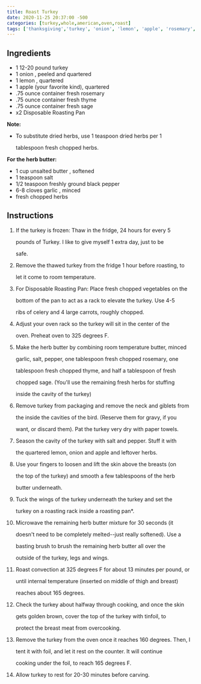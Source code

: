 ```yaml
---
title: Roast Turkey
date: 2020-11-25 20:37:00 -500
categories: [turkey,whole,american,oven,roast]
tags: ['thanksgiving','turkey', 'onion', 'lemon', 'apple', 'rosemary', 'thyme', 'sage', 'butter', 'salt', 'black pepper', 'garlic', 'celery', 'carrots', 'thaw', 'roasting', 'elevate', 'preheat', 'combine', 'remove', 'season', 'stuff', 'loosen', 'tuck', 'microwave', 'brush', 'roast', 'check', 'cover', 'tent', 'rest', 'carving','thanksgiving']
---
```


## Ingredients

-   1 12-20 pound turkey
-   1 onion , peeled and quartered
-   1 lemon , quartered
-   1 apple (your favorite kind), quartered
-   .75 ounce container fresh rosemary
-   .75 ounce container fresh thyme
-   .75 ounce container fresh sage
-   x2 Disposable Roasting Pan


**Note:**

-   To substitute dried herbs, use 1 teaspoon dried herbs per 1

    tablespoon fresh chopped herbs.


**For the herb butter:**

-   1 cup unsalted butter , softened
-   1 teaspoon salt
-   1/2 teaspoon freshly ground black pepper
-   6-8 cloves garlic , minced
-   fresh chopped herbs


## Instructions

1.  If the turkey is frozen: Thaw in the fridge, 24 hours for every 5

    pounds of Turkey. I like to give myself 1 extra day, just to be

    safe.

2.  Remove the thawed turkey from the fridge 1 hour before roasting, to

    let it come to room temperature.

3.  For Disposable Roasting Pan: Place fresh chopped vegetables on the

    bottom of the pan to act as a rack to elevate the turkey. Use 4-5

    ribs of celery and 4 large carrots, roughly chopped.

4.  Adjust your oven rack so the turkey will sit in the center of the

    oven. Preheat oven to 325 degrees F.

5.  Make the herb butter by combining room temperature butter, minced

    garlic, salt, pepper, one tablespoon fresh chopped rosemary, one

    tablespoon fresh chopped thyme, and half a tablespoon of fresh

    chopped sage. (You'll use the remaining fresh herbs for stuffing

    inside the cavity of the turkey)

6.  Remove turkey from packaging and remove the neck and giblets from

    the inside the cavities of the bird. (Reserve them for gravy, if you

    want, or discard them). Pat the turkey very dry with paper towels.

7.  Season the cavity of the turkey with salt and pepper. Stuff it with

    the quartered lemon, onion and apple and leftover herbs.

8.  Use your fingers to loosen and lift the skin above the breasts (on

    the top of the turkey) and smooth a few tablespoons of the herb

    butter underneath.

9.  Tuck the wings of the turkey underneath the turkey and set the

    turkey on a roasting rack inside a roasting pan\*.

10. Microwave the remaining herb butter mixture for 30 seconds (it

    doesn't need to be completely melted\--just really softened). Use a

    basting brush to brush the remaining herb butter all over the

    outside of the turkey, legs and wings.

11. Roast convection at 325 degrees F for about 13 minutes per pound, or

    until internal temperature (inserted on middle of thigh and breast)

    reaches about 165 degrees.

12. Check the turkey about halfway through cooking, and once the skin

    gets golden brown, cover the top of the turkey with tinfoil, to

    protect the breast meat from overcooking.

13. Remove the turkey from the oven once it reaches 160 degrees. Then, I

    tent it with foil, and let it rest on the counter. It will continue

    cooking under the foil, to reach 165 degrees F.

14. Allow turkey to rest for 20-30 minutes before carving.

